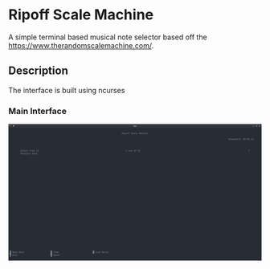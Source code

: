 # Ripoff Scale Machine

A simple terminal based musical note selector based off the https://www.therandomscalemachine.com/.

## Description

The interface is built using ncurses 

### Main Interface

![Main Interface](assets/screenshot.png)
